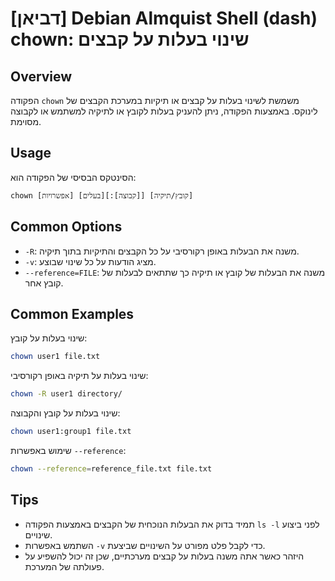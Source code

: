# [דביאן] Debian Almquist Shell (dash) chown: שינוי בעלות על קבצים

## Overview
הפקודה `chown` משמשת לשינוי בעלות על קבצים או תיקיות במערכת הקבצים של לינוקס. באמצעות הפקודה, ניתן להעניק בעלות לקובץ או לתיקיה למשתמש או לקבוצה מסוימת.

## Usage
הסינטקס הבסיסי של הפקודה הוא:
```
chown [אפשרויות] [בעלים][:[קבוצה]] [קובץ/תיקיה]
```

## Common Options
- `-R`: משנה את הבעלות באופן רקורסיבי על כל הקבצים והתיקיות בתוך תיקיה.
- `-v`: מציג הודעות על כל שינוי שבוצע.
- `--reference=FILE`: משנה את הבעלות של קובץ או תיקיה כך שתתאים לבעלות של קובץ אחר.

## Common Examples
שינוי בעלות על קובץ:
```bash
chown user1 file.txt
```

שינוי בעלות על תיקיה באופן רקורסיבי:
```bash
chown -R user1 directory/
```

שינוי בעלות על קובץ והקבוצה:
```bash
chown user1:group1 file.txt
```

שימוש באפשרות `--reference`:
```bash
chown --reference=reference_file.txt file.txt
```

## Tips
- תמיד בדוק את הבעלות הנוכחית של הקבצים באמצעות הפקודה `ls -l` לפני ביצוע שינויים.
- השתמש באפשרות `-v` כדי לקבל פלט מפורט על השינויים שביצעת.
- היזהר כאשר אתה משנה בעלות על קבצים מערכתיים, שכן זה יכול להשפיע על פעולתה של המערכת.